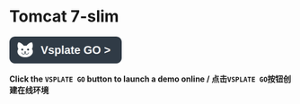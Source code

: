 # Tomcat 7-slim

<a href="https://www.vsplate.com/?docker-compose=https://github.com/vsplate/dcenvs/tomcat/7-slim"><img alt="VSPLATE GO" src="https://raw.githubusercontent.com/vsplate/images/master/vsgo_btn.png" width="200px"></a>

**Click the `VSPLATE GO` button to launch a demo online / 点击`VSPLATE GO`按钮创建在线环境**